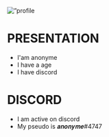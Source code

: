 <p align=”center”>
<img width=”150" height=”150" src="https://avatars.githubusercontent.com/u/116027312?s=400&u=83f1e1511eb1fa417a6aed1d039ea198484d4385&v=4" alt=”profile picture”> </p>

# PRESENTATION
- I'am anonyme
- I have a age
- I have discord

# DISCORD
- I am active on discord
- My pseudo is 𝒂𝒏𝒐𝒏𝒚𝒎𝒆#4747







